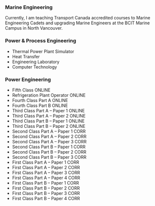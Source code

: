 ### Marine Engineering
Currently, I am teaching Transport Canada accredited courses to Marine Engineering Cadets and upgrading Marine Engineers at the BCIT Marine Campus in North Vancouver.

### Power & Process Engineering
- Thermal Power Plant Simulator
- Heat Transfer
- Engineering Laboratory
- Computer Technology

### Power Engineering
- Fifth Class ONLINE
- Refrigeration Plant Operator ONLINE
- Fourth Class Part A ONLINE
- Fourth Class Part B ONLINE
- Third Class Part A – Paper 1 ONLINE
- Third Class Part A – Paper 2 ONLINE
- Third Class Part B – Paper 1 ONLINE
- Third Class Part B – Paper 2 ONLINE
- Second Class Part A – Paper 1 CORR
- Second Class Part A – Paper 2 CORR
- Second Class Part A – Paper 3 CORR
- Second Class Part B – Paper 1 CORR
- Second Class Part B – Paper 2 CORR
- Second Class Part B – Paper 3 CORR
- First Class Part A – Paper 1 CORR
- First Class Part A – Paper 2 CORR
- First Class Part A – Paper 3 CORR
- First Class Part A – Paper 4 CORR
- First Class Part B – Paper 1 CORR
- First Class Part B – Paper 2 CORR
- First Class Part B – Paper 3 CORR
- First Class Part B – Paper 4 CORR

